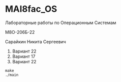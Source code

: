 # MAI8fac_OS
Лабораторные работы по Операционным Системам

 М8О-206Б-22

Сарайкин Никита Сергеевич

1. Вариант 22
2. Вариант 17
3. Вариант 22

```shell
make
./main
```